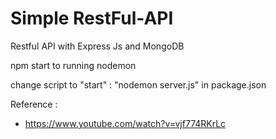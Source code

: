 # Simple RestFul-API
Restful API with Express Js and MongoDB

npm start to running nodemon

change script to "start" : "nodemon server.js" in package.json

Reference :
- https://www.youtube.com/watch?v=vjf774RKrLc
